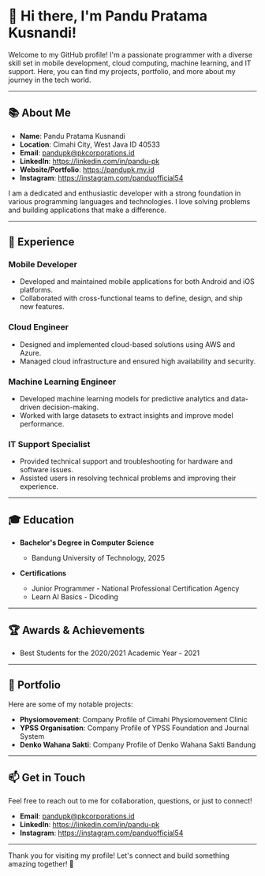 # 👋 Hi there, I'm Pandu Pratama Kusnandi!

Welcome to my GitHub profile! I'm a passionate programmer with a diverse skill set in mobile development, cloud computing, machine learning, and IT support. Here, you can find my projects, portfolio, and more about my journey in the tech world.

---

## 📚 About Me

- **Name**: Pandu Pratama Kusnandi
- **Location**: Cimahi City, West Java ID 40533
- **Email**: pandupk@pkcorporations.id
- **LinkedIn**: https://linkedin.com/in/pandu-pk
- **Website/Portfolio**: https://pandupk.my.id
- **Instagram**: https://instagram.com/panduofficial54

I am a dedicated and enthusiastic developer with a strong foundation in various programming languages and technologies. I love solving problems and building applications that make a difference.

---

## 💼 Experience

### Mobile Developer
- Developed and maintained mobile applications for both Android and iOS platforms.
- Collaborated with cross-functional teams to define, design, and ship new features.

### Cloud Engineer
- Designed and implemented cloud-based solutions using AWS and Azure.
- Managed cloud infrastructure and ensured high availability and security.

### Machine Learning Engineer
- Developed machine learning models for predictive analytics and data-driven decision-making.
- Worked with large datasets to extract insights and improve model performance.

### IT Support Specialist
- Provided technical support and troubleshooting for hardware and software issues.
- Assisted users in resolving technical problems and improving their experience.

---

## 🎓 Education

- **Bachelor's Degree in Computer Science**
  - Bandung University of Technology, 2025
  
- **Certifications**
  - Junior Programmer - National Professional Certification Agency
  - Learn AI Basics - Dicoding

---

## 🏆 Awards & Achievements

- Best Students for the 2020/2021 Academic Year - 2021

---

## 🌟 Portfolio

Here are some of my notable projects:

- **Physiomovement**: Company Profile of Cimahi Physiomovement Clinic
- **YPSS Organisation**: Company Profile of YPSS Foundation and Journal System
- **Denko Wahana Sakti**: Company Profile of Denko Wahana Sakti Bandung

---

## 📫 Get in Touch

Feel free to reach out to me for collaboration, questions, or just to connect!

- **Email**: pandupk@pkcorporations.id
- **LinkedIn**: https://linkedin.com/in/pandu-pk
- **Instagram**: https://instagram.com/panduofficial54

---

Thank you for visiting my profile! Let's connect and build something amazing together! 🚀

